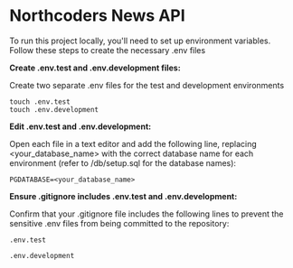 # Northcoders News API

To run this project locally, you'll need to set up environment variables. Follow these steps to create the necessary .env files


**Create .env.test and .env.development files:**

Create two separate .env files for the test and development environments

```
touch .env.test
touch .env.development
```

**Edit .env.test and .env.development:**

Open each file in a text editor and add the following line,
replacing <your_database_name> with the correct database name for each environment (refer to /db/setup.sql for the database names):

```
PGDATABASE=<your_database_name>
```

**Ensure .gitignore includes .env.test and .env.development:**

Confirm that your .gitignore file includes the following lines to prevent the sensitive .env files from being committed to the repository:

```
.env.test

.env.development
```


